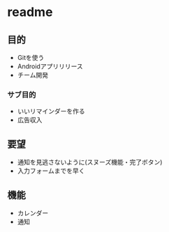 # readme

## 目的
* Gitを使う
* Androidアプリリリース
* チーム開発

### サブ目的
* いいリマインダーを作る
* 広告収入

## 要望
* 通知を見逃さないように(スヌーズ機能・完了ボタン)
* 入力フォームまでを早く

## 機能
* カレンダー
* 通知
